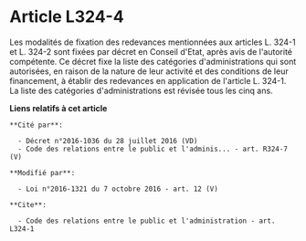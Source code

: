 # Article L324-4

Les modalités de fixation des redevances mentionnées aux articles L. 324-1 et L. 324-2 sont fixées par décret en Conseil
d'Etat, après avis de l'autorité compétente. Ce décret fixe la liste des catégories d'administrations qui sont autorisées, en
raison de la nature de leur activité et des conditions de leur financement, à établir des redevances en application de
l'article L. 324-1. La liste des catégories d'administrations est révisée tous les cinq ans.

**Liens relatifs à cet article**

	**Cité par**:

	  - Décret n°2016-1036 du 28 juillet 2016 (VD)
	  - Code des relations entre le public et l'adminis... - art. R324-7 (V)

	**Modifié par**:

	  - Loi n°2016-1321 du 7 octobre 2016 - art. 12 (V)

	**Cite**:

	  - Code des relations entre le public et l'administration - art. L324-1
